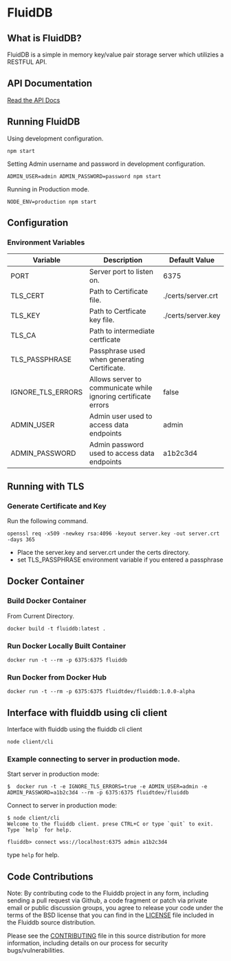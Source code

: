 # FluidDB
## What is FluidDB?
FluidDB is a simple in memory key/value pair storage server which utilizies a RESTFUL API. 

## API Documentation
[Read the API Docs](./docs/API.md)

## Running FluidDB
Using development configuration.
```
npm start
```
  
Setting Admin username and password in development configuration.
```
ADMIN_USER=admin ADMIN_PASSWORD=password npm start
```

Running in Production mode.
```
NODE_ENV=production npm start
```

## Configuration

### Environment Variables
| Variable          | Description                                                    | Default Value      |
|-------------------|----------------------------------------------------------------|--------------------|
| PORT              | Server port to listen on.                                      | 6375               |
| TLS_CERT          | Path to Certificate file.                                      | ./certs/server.crt |
| TLS_KEY           | Path to Certficate key file.                                   | ./certs/server.key |
| TLS_CA            | Path to intermediate certficate                                |                    |
| TLS_PASSPHRASE    | Passphrase used when generating Certificate.                   |                    |
| IGNORE_TLS_ERRORS | Allows server to communicate while ignoring certificate errors | false              |
| ADMIN_USER        | Admin user used to access data endpoints                       | admin              |
| ADMIN_PASSWORD    | Admin password used to access data endpoints                   | a1b2c3d4           |


## Running with TLS
### Generate Certificate and Key
Run the following command.
```
openssl req -x509 -newkey rsa:4096 -keyout server.key -out server.crt -days 365
```
- Place the server.key and server.crt under the certs directory.
- set TLS_PASSPHRASE environment variable if you entered a passphrase

## Docker Container

### Build Docker Container
From Current Directory.
```
docker build -t fluiddb:latest .
```

### Run Docker Locally Built Container
```
docker run -t --rm -p 6375:6375 fluiddb
```

### Run Docker from Docker Hub
```
docker run -t --rm -p 6375:6375 fluidtdev/fluiddb:1.0.0-alpha
```

## Interface with fluiddb using cli client
Interface with fluiddb using the fluiddb cli client

```
node client/cli
```

### Example connecting to server in production mode.
Start server in production mode:
```
$  docker run -t -e IGNORE_TLS_ERRORS=true -e ADMIN_USER=admin -e ADMIN_PASSWORD=a1b2c3d4 --rm -p 6375:6375 fluidtdev/fluiddb
```

Connect to server in production mode:
```
$ node client/cli
Welcome to the fluiddb client. prese CTRL+C or type `quit` to exit.
Type `help` for help.

fluiddb> connect wss://localhost:6375 admin a1b2c3d4
```
type `help` for help.


## Code Contributions
Note: By contributing code to the Fluiddb project in any form, including sending a pull request via Github, a code fragment or patch via private email or public discussion groups, you agree to release your code under the terms of the BSD license that you can find in the [LICENSE](./docs/LICENSE) file included in the Fluiddb source distribution.

Please see the [CONTRIBUTING](./docs/CONTRIBUTING.md) file in this source distribution for more information, including details on our process for security bugs/vulnerabilities.